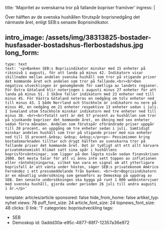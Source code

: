 title: 'Majoritet av svenskarna tror på fallande bopriser framöver'
ingress: |
  <p>Över hälften av de svenska hushållen förutspår boprisnedgång det närmaste året, enligt SEB:s senaste Boprisindikator.
  </p>
  
intro_image: /assets/img/38313825-bostader-husfasader-bostadshus-flerbostadshus.jpg
long_form:
  -
    type: text
    text: '<p>Banken SEB:s Boprisindikator minskar med 15 enheter på riksnivå i augusti, för att landa på minus 42. Indikatorn visar skillnaden mellan andelen svenska hushåll som tror på stigande priser det kommande året och andelen som tror på fallande.<br><br>Den negativa utvecklingen är genomgående för samtliga av landets regioner. För Östra Götaland blir noteringen i augusti minus 27 enheter för att landa på minus 51. I Skåne faller indikatorn med 23 enheter ned till minus 45. För Västra Götaland noteras en nedgång om tolv enheter ned till minus 43. I både Norrland och Stockholm är indikatorn nu nere på minus 40, en nedgång om 21 enheter respektive 13 enheter sedan i juli. I Svealand utom Stockholm minskar indikatorn med tre enheter ned till minus 38. <br><br>Totalt sett är det 57 procent av hushållen som tror på sjunkande bopriser det kommande året, en ökning med sex enheter sedan förra månaden. Andelen som förutspår oförändrade priser uppgår till 20 procent, en uppgång om tre enheter sedan i juli. Samtidigt minskar andelen hushåll som tror på stigande priser med nio enheter ned till 15 procent.&nbsp; &nbsp; &nbsp;</p><p>– Pessimismen kring bostadsmarknaden tilltar och drygt hälften av svenskarna tror på fallande priser det kommande året. Det är tydligt att ett allt kärvare privatekonomiskt klimat satt sina spår i hushållens boprisförväntningar, som ligger på den lägsta nivån sedan finanskrisen 2008. Det mesta talar för att vi ännu inte sett toppen av inflationen eller räntehöjningarna, vilket kan vara en signal om att ytterligare boprisfall är att vänta under hösten, säger SEB:s privatekonom Américo Fernández i ett pressmeddelande från banken. <br><br>Boprisindikatorn är en månatlig undersökning som genomförs av Demoskop på uppdrag av SEB. Den senaste undersökningen ska bygga på runt 1 000 webbintervjuer med svenska hushåll, gjorda under perioden 26 juli till andra augusti i år.</p>'
template: articles/article
sponsored: false
hide_from_home: false
artikel_typ: nyhet
views: 78
puff_font_size: 24
article_font_size: 24
topnews_font_size: 48
clicks: 0
link: '1'
categories: boprisutveckling
tags:
  - SEB
  - Demoskop
id: 0addd30a-e95c-4877-88f7-12357a36e972
